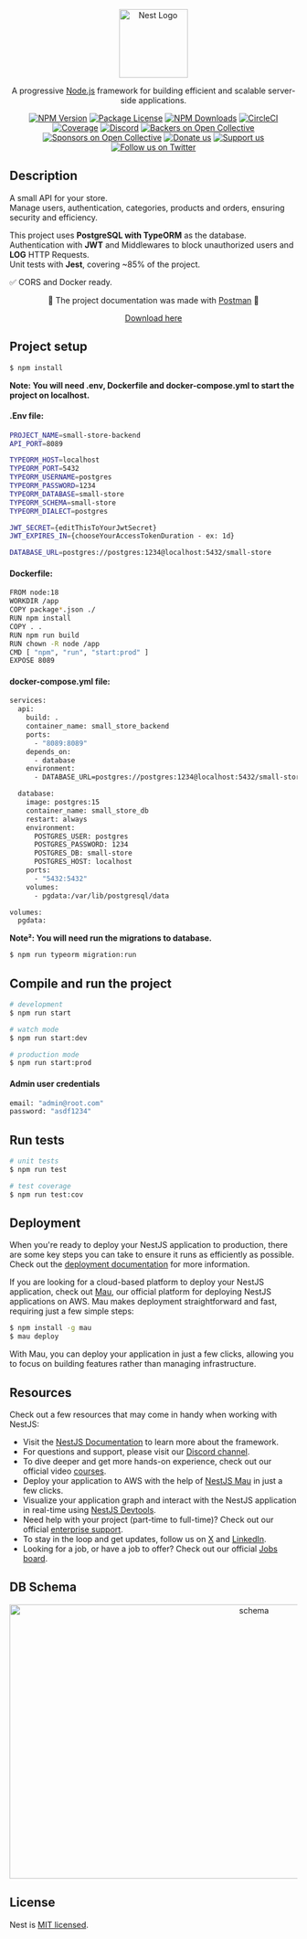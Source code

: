 <p align="center">
  <a href="http://nestjs.com/" target="blank"><img src="https://nestjs.com/img/logo-small.svg" width="120" alt="Nest Logo" /></a>
</p>

[circleci-image]: https://img.shields.io/circleci/build/github/nestjs/nest/master?token=abc123def456
[circleci-url]: https://circleci.com/gh/nestjs/nest

  <p align="center">A progressive <a href="http://nodejs.org" target="_blank">Node.js</a> framework for building efficient and scalable server-side applications.</p>
    <p align="center">
<a href="https://www.npmjs.com/~nestjscore" target="_blank"><img src="https://img.shields.io/npm/v/@nestjs/core.svg" alt="NPM Version" /></a>
<a href="https://www.npmjs.com/~nestjscore" target="_blank"><img src="https://img.shields.io/npm/l/@nestjs/core.svg" alt="Package License" /></a>
<a href="https://www.npmjs.com/~nestjscore" target="_blank"><img src="https://img.shields.io/npm/dm/@nestjs/common.svg" alt="NPM Downloads" /></a>
<a href="https://circleci.com/gh/nestjs/nest" target="_blank"><img src="https://img.shields.io/circleci/build/github/nestjs/nest/master" alt="CircleCI" /></a>
<a href="https://coveralls.io/github/nestjs/nest?branch=master" target="_blank"><img src="https://coveralls.io/repos/github/nestjs/nest/badge.svg?branch=master#9" alt="Coverage" /></a>
<a href="https://discord.gg/G7Qnnhy" target="_blank"><img src="https://img.shields.io/badge/discord-online-brightgreen.svg" alt="Discord"/></a>
<a href="https://opencollective.com/nest#backer" target="_blank"><img src="https://opencollective.com/nest/backers/badge.svg" alt="Backers on Open Collective" /></a>
<a href="https://opencollective.com/nest#sponsor" target="_blank"><img src="https://opencollective.com/nest/sponsors/badge.svg" alt="Sponsors on Open Collective" /></a>
  <a href="https://paypal.me/kamilmysliwiec" target="_blank"><img src="https://img.shields.io/badge/Donate-PayPal-ff3f59.svg" alt="Donate us"/></a>
    <a href="https://opencollective.com/nest#sponsor"  target="_blank"><img src="https://img.shields.io/badge/Support%20us-Open%20Collective-41B883.svg" alt="Support us"></a>
  <a href="https://twitter.com/nestframework" target="_blank"><img src="https://img.shields.io/twitter/follow/nestframework.svg?style=social&label=Follow" alt="Follow us on Twitter"></a>
</p>
  <!--[![Backers on Open Collective](https://opencollective.com/nest/backers/badge.svg)](https://opencollective.com/nest#backer)
  [![Sponsors on Open Collective](https://opencollective.com/nest/sponsors/badge.svg)](https://opencollective.com/nest#sponsor)-->

## Description

A small API for your store. <br>
Manage users, authentication, categories, products and orders, ensuring security and efficiency. <p>

This project uses __PostgreSQL with TypeORM__ as the database. <br>
Authentication with __JWT__ and Middlewares to block unauthorized users and __LOG__ HTTP Requests. <br>
Unit tests with __Jest__, covering ~85% of the project. <p>

✅ CORS and Docker ready. <br>

<p align="center">📄 The project documentation was made with <a href="https://www.postman.com/" target="_blank">Postman</a> 📄</p>
<p align="center"><a href="https://drive.google.com/file/d/1x3VRfHDjPMncVmn66s8gdHYUfiZOG8wi/view?usp=drive_link" target="_blank">Download here</a></p>

## Project setup

```bash
$ npm install
```
__Note: You will need .env, Dockerfile and docker-compose.yml to start the project on localhost.__ <br>
#### .Env file:
```bash
PROJECT_NAME=small-store-backend
API_PORT=8089

TYPEORM_HOST=localhost
TYPEORM_PORT=5432
TYPEORM_USERNAME=postgres
TYPEORM_PASSWORD=1234
TYPEORM_DATABASE=small-store
TYPEORM_SCHEMA=small-store
TYPEORM_DIALECT=postgres

JWT_SECRET={editThisToYourJwtSecret}
JWT_EXPIRES_IN={chooseYourAccessTokenDuration - ex: 1d}

DATABASE_URL=postgres://postgres:1234@localhost:5432/small-store

```

#### Dockerfile:
```bash
FROM node:18
WORKDIR /app
COPY package*.json ./
RUN npm install
COPY . .
RUN npm run build
RUN chown -R node /app
CMD [ "npm", "run", "start:prod" ]
EXPOSE 8089
```

#### docker-compose.yml file:
```bash
services:
  api:
    build: .
    container_name: small_store_backend
    ports:
      - "8089:8089"
    depends_on:
      - database
    environment:
      - DATABASE_URL=postgres://postgres:1234@localhost:5432/small-store

  database:
    image: postgres:15
    container_name: small_store_db
    restart: always
    environment:
      POSTGRES_USER: postgres
      POSTGRES_PASSWORD: 1234
      POSTGRES_DB: small-store
      POSTGRES_HOST: localhost
    ports:
      - "5432:5432"
    volumes:
      - pgdata:/var/lib/postgresql/data

volumes:
  pgdata:
```

__Note²: You will need run the migrations to database.__ <br>
```bash
$ npm run typeorm migration:run
```


## Compile and run the project

```bash
# development
$ npm run start

# watch mode
$ npm run start:dev

# production mode
$ npm run start:prod
```


#### Admin user credentials
```bash
email: "admin@root.com"
password: "asdf1234"
```


## Run tests

```bash
# unit tests
$ npm run test

# test coverage
$ npm run test:cov
```

## Deployment

When you're ready to deploy your NestJS application to production, there are some key steps you can take to ensure it runs as efficiently as possible. Check out the [deployment documentation](https://docs.nestjs.com/deployment) for more information.

If you are looking for a cloud-based platform to deploy your NestJS application, check out [Mau](https://mau.nestjs.com), our official platform for deploying NestJS applications on AWS. Mau makes deployment straightforward and fast, requiring just a few simple steps:

```bash
$ npm install -g mau
$ mau deploy
```

With Mau, you can deploy your application in just a few clicks, allowing you to focus on building features rather than managing infrastructure.

## Resources

Check out a few resources that may come in handy when working with NestJS:

- Visit the [NestJS Documentation](https://docs.nestjs.com) to learn more about the framework.
- For questions and support, please visit our [Discord channel](https://discord.gg/G7Qnnhy).
- To dive deeper and get more hands-on experience, check out our official video [courses](https://courses.nestjs.com/).
- Deploy your application to AWS with the help of [NestJS Mau](https://mau.nestjs.com) in just a few clicks.
- Visualize your application graph and interact with the NestJS application in real-time using [NestJS Devtools](https://devtools.nestjs.com).
- Need help with your project (part-time to full-time)? Check out our official [enterprise support](https://enterprise.nestjs.com).
- To stay in the loop and get updates, follow us on [X](https://x.com/nestframework) and [LinkedIn](https://linkedin.com/company/nestjs).
- Looking for a job, or have a job to offer? Check out our official [Jobs board](https://jobs.nestjs.com).

## DB Schema
<p align="center">
  <img src="https://drive.google.com/uc?export=view&id=1WJwsKXie1hJVvWIbZ8owBxAJTLUriJmq" width="840" height="480" alt="schema" />
</p>


## License

Nest is [MIT licensed](https://github.com/nestjs/nest/blob/master/LICENSE).
